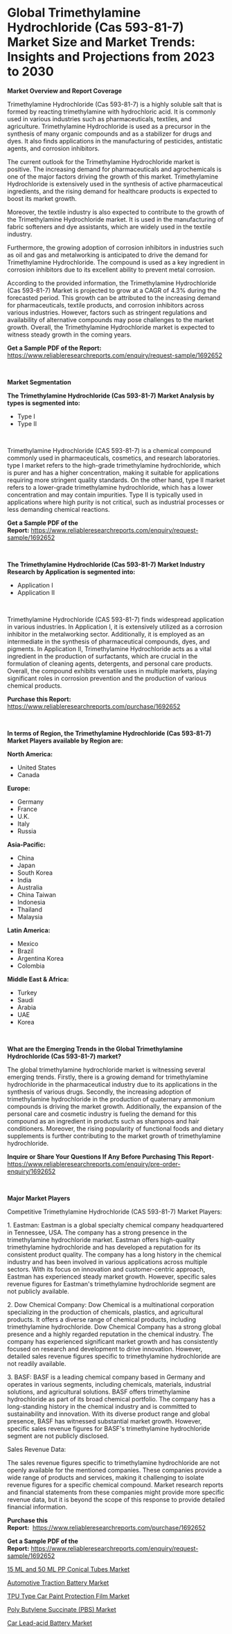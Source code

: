 <p><h1>Global Trimethylamine Hydrochloride (Cas 593-81-7) Market Size and Market Trends: Insights and Projections from 2023 to 2030</h1></p><p><strong>Market Overview and Report Coverage</strong></p>
<p><p>Trimethylamine Hydrochloride (Cas 593-81-7) is a highly soluble salt that is formed by reacting trimethylamine with hydrochloric acid. It is commonly used in various industries such as pharmaceuticals, textiles, and agriculture. Trimethylamine Hydrochloride is used as a precursor in the synthesis of many organic compounds and as a stabilizer for drugs and dyes. It also finds applications in the manufacturing of pesticides, antistatic agents, and corrosion inhibitors.</p><p>The current outlook for the Trimethylamine Hydrochloride market is positive. The increasing demand for pharmaceuticals and agrochemicals is one of the major factors driving the growth of this market. Trimethylamine Hydrochloride is extensively used in the synthesis of active pharmaceutical ingredients, and the rising demand for healthcare products is expected to boost its market growth.</p><p>Moreover, the textile industry is also expected to contribute to the growth of the Trimethylamine Hydrochloride market. It is used in the manufacturing of fabric softeners and dye assistants, which are widely used in the textile industry.</p><p>Furthermore, the growing adoption of corrosion inhibitors in industries such as oil and gas and metalworking is anticipated to drive the demand for Trimethylamine Hydrochloride. The compound is used as a key ingredient in corrosion inhibitors due to its excellent ability to prevent metal corrosion.</p><p>According to the provided information, the Trimethylamine Hydrochloride (Cas 593-81-7) Market is projected to grow at a CAGR of 4.3% during the forecasted period. This growth can be attributed to the increasing demand for pharmaceuticals, textile products, and corrosion inhibitors across various industries. However, factors such as stringent regulations and availability of alternative compounds may pose challenges to the market growth. Overall, the Trimethylamine Hydrochloride market is expected to witness steady growth in the coming years.</p></p>
<p><strong>Get a Sample PDF of the Report:</strong> <a href="https://www.reliableresearchreports.com/enquiry/request-sample/1692652">https://www.reliableresearchreports.com/enquiry/request-sample/1692652</a></p>
<p>&nbsp;</p>
<p><strong>Market Segmentation</strong></p>
<p><strong>The Trimethylamine Hydrochloride (Cas 593-81-7) Market Analysis by types is segmented into:</strong></p>
<p><ul><li>Type I</li><li>Type II</li></ul></p>
<p>&nbsp;</p>
<p><p>Trimethylamine Hydrochloride (CAS 593-81-7) is a chemical compound commonly used in pharmaceuticals, cosmetics, and research laboratories. type I market refers to the high-grade trimethylamine hydrochloride, which is purer and has a higher concentration, making it suitable for applications requiring more stringent quality standards. On the other hand, type II market refers to a lower-grade trimethylamine hydrochloride, which has a lower concentration and may contain impurities. Type II is typically used in applications where high purity is not critical, such as industrial processes or less demanding chemical reactions.</p></p>
<p><strong>Get a Sample PDF of the Report:</strong>&nbsp;<a href="https://www.reliableresearchreports.com/enquiry/request-sample/1692652">https://www.reliableresearchreports.com/enquiry/request-sample/1692652</a></p>
<p>&nbsp;</p>
<p><strong>The Trimethylamine Hydrochloride (Cas 593-81-7) Market Industry Research by Application is segmented into:</strong></p>
<p><ul><li>Application I</li><li>Application II</li></ul></p>
<p>&nbsp;</p>
<p><p>Trimethylamine Hydrochloride (CAS 593-81-7) finds widespread application in various industries. In Application I, it is extensively utilized as a corrosion inhibitor in the metalworking sector. Additionally, it is employed as an intermediate in the synthesis of pharmaceutical compounds, dyes, and pigments. In Application II, Trimethylamine Hydrochloride acts as a vital ingredient in the production of surfactants, which are crucial in the formulation of cleaning agents, detergents, and personal care products. Overall, the compound exhibits versatile uses in multiple markets, playing significant roles in corrosion prevention and the production of various chemical products.</p></p>
<p><strong>Purchase this Report:</strong>&nbsp; <a href="https://www.reliableresearchreports.com/purchase/1692652">https://www.reliableresearchreports.com/purchase/1692652</a></p>
<p>&nbsp;</p>
<p><strong>In terms of Region, the Trimethylamine Hydrochloride (Cas 593-81-7) Market Players available by Region are:</strong></p>
<p>
    <p> <strong> North America: </strong>
        <ul>
            <li>United States</li>
            <li>Canada</li>
        </ul>
        </p> 
    <p> <strong> Europe: </strong>
        <ul>
            <li>Germany</li>
            <li>France</li>
            <li>U.K.</li>
            <li>Italy</li>
            <li>Russia</li>
        </ul>
        </p> 
    <p> <strong> Asia-Pacific: </strong>
        <ul>
            <li>China</li>
            <li>Japan</li>
            <li>South Korea</li>
            <li>India</li>
            <li>Australia</li>
            <li>China Taiwan</li>
            <li>Indonesia</li>
            <li>Thailand</li>
            <li>Malaysia</li>
        </ul>
        </p> 
    <p> <strong> Latin America: </strong>
        <ul>
            <li>Mexico</li>
            <li>Brazil</li>
            <li>Argentina Korea</li>
            <li>Colombia</li>
        </ul>
        </p> 
    <p> <strong> Middle East & Africa: </strong>
        <ul>
            <li>Turkey</li>
            <li>Saudi</li>
            <li>Arabia</li>
            <li>UAE</li>
            <li>Korea</li>
        </ul>
    </p>
    </p>
<p>&nbsp;</p>
<p><strong>What are the Emerging Trends in the Global Trimethylamine Hydrochloride (Cas 593-81-7) market?</strong></p>
<p><p>The global trimethylamine hydrochloride market is witnessing several emerging trends. Firstly, there is a growing demand for trimethylamine hydrochloride in the pharmaceutical industry due to its applications in the synthesis of various drugs. Secondly, the increasing adoption of trimethylamine hydrochloride in the production of quaternary ammonium compounds is driving the market growth. Additionally, the expansion of the personal care and cosmetic industry is fueling the demand for this compound as an ingredient in products such as shampoos and hair conditioners. Moreover, the rising popularity of functional foods and dietary supplements is further contributing to the market growth of trimethylamine hydrochloride.</p></p>
<p><strong>Inquire or Share Your Questions If Any Before Purchasing This Report</strong>- <a href="https://www.reliableresearchreports.com/enquiry/pre-order-enquiry/1692652">https://www.reliableresearchreports.com/enquiry/pre-order-enquiry/1692652</a></p>
<p>&nbsp;</p>
<p><strong>Major Market Players</strong></p>
<p><p>Competitive Trimethylamine Hydrochloride (CAS 593-81-7) Market Players:</p><p>1. Eastman: Eastman is a global specialty chemical company headquartered in Tennessee, USA. The company has a strong presence in the trimethylamine hydrochloride market. Eastman offers high-quality trimethylamine hydrochloride and has developed a reputation for its consistent product quality. The company has a long history in the chemical industry and has been involved in various applications across multiple sectors. With its focus on innovation and customer-centric approach, Eastman has experienced steady market growth. However, specific sales revenue figures for Eastman's trimethylamine hydrochloride segment are not publicly available.</p><p>2. Dow Chemical Company: Dow Chemical is a multinational corporation specializing in the production of chemicals, plastics, and agricultural products. It offers a diverse range of chemical products, including trimethylamine hydrochloride. Dow Chemical Company has a strong global presence and a highly regarded reputation in the chemical industry. The company has experienced significant market growth and has consistently focused on research and development to drive innovation. However, detailed sales revenue figures specific to trimethylamine hydrochloride are not readily available.</p><p>3. BASF: BASF is a leading chemical company based in Germany and operates in various segments, including chemicals, materials, industrial solutions, and agricultural solutions. BASF offers trimethylamine hydrochloride as part of its broad chemical portfolio. The company has a long-standing history in the chemical industry and is committed to sustainability and innovation. With its diverse product range and global presence, BASF has witnessed substantial market growth. However, specific sales revenue figures for BASF's trimethylamine hydrochloride segment are not publicly disclosed.</p><p>Sales Revenue Data:</p><p>The sales revenue figures specific to trimethylamine hydrochloride are not openly available for the mentioned companies. These companies provide a wide range of products and services, making it challenging to isolate revenue figures for a specific chemical compound. Market research reports and financial statements from these companies might provide more specific revenue data, but it is beyond the scope of this response to provide detailed financial information.</p></p>
<p><strong>Purchase this Report:</strong>&nbsp;&nbsp;<a href="https://www.reliableresearchreports.com/purchase/1692652">https://www.reliableresearchreports.com/purchase/1692652</a></p>
<p></p>
<p><strong>Get a Sample PDF of the Report:</strong>&nbsp;<a href="https://www.reliableresearchreports.com/enquiry/request-sample/1692652">https://www.reliableresearchreports.com/enquiry/request-sample/1692652</a></p>
<p><p><a href="https://medium.com/@jqgvpygpb56374/15-ml-and-50-ml-pp-conical-tubes-market-exploring-market-share-market-trends-and-future-growth-eba5a964a902">15 ML and 50 ML PP Conical Tubes Market</a></p><p><a href="https://www.linkedin.com/pulse/decoding-automotive-traction-battery-market-deep-dive-e5wpc/">Automotive Traction Battery Market</a></p><p><a href="https://github.com/tamvrosiya/Market-Research-Report-List-1/blob/main/tpu-type-car-paint-protection-film-market.md">TPU Type Car Paint Protection Film Market</a></p><p><a href="https://github.com/dringals/Market-Research-Report-List-1/blob/main/poly-butylene-succinate-pbs-market.md">Poly Butylene Succinate (PBS) Market</a></p><p><a href="https://www.linkedin.com/pulse/car-lead-acid-battery-market-insights-players-forecast-gax7c/">Car Lead-acid Battery Market</a></p></p>